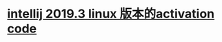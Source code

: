 # [intellij 2019.3 linux 版本的activation code](https://blog.csdn.net/qq_36875339/article/details/89601318)



